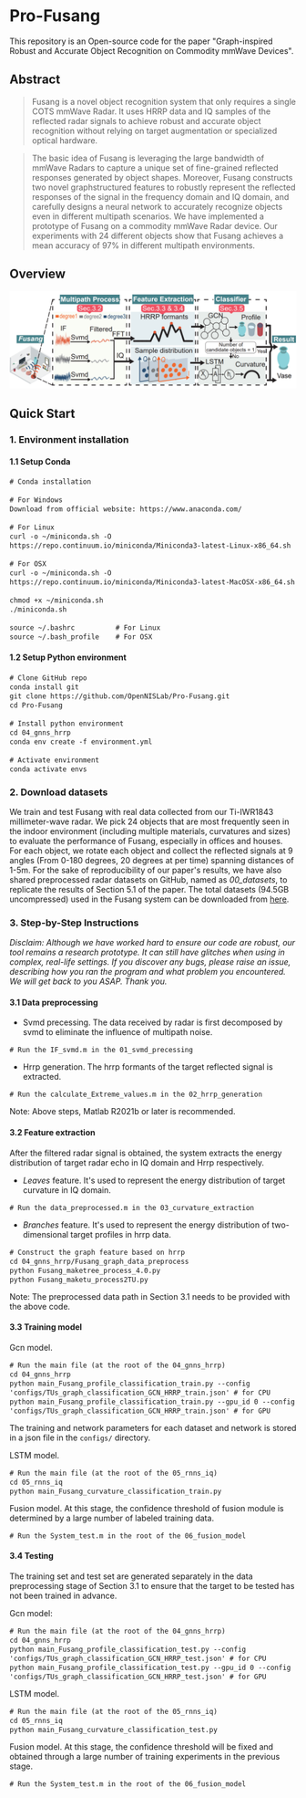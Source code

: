 # Pro-Fusang
 This repository is an Open-source code for the paper "Graph-inspired Robust and Accurate Object Recognition on Commodity mmWave Devices". 
 

## Abstract
>Fusang is a novel object recognition system that only requires a single COTS mmWave Radar. It uses HRRP data and IQ 
samples of the reflected radar signals to achieve robust and accurate object recognition without relying on target augmentation 
or specialized optical hardware.

>The basic idea of Fusang is leveraging the large bandwidth of mmWave Radars to capture a unique set of fine-grained reflected responses generated by object shapes. Moreover, Fusang constructs two novel graphstructured features to robustly represent the reflected responses of
the signal in the frequency domain and IQ domain, and carefully designs a neural network to accurately recognize objects even in
different multipath scenarios. We have implemented a prototype of Fusang on a commodity mmWave Radar device. Our experiments with 24 different objects show that Fusang achieves a mean accuracy  of 97% in different multipath environments.

## Overview
![overview](./overview.png)

## Quick Start

### 1. Environment installation

#### 1.1 Setup Conda
```
# Conda installation

# For Windows
Download from official website: https://www.anaconda.com/

# For Linux
curl -o ~/miniconda.sh -O https://repo.continuum.io/miniconda/Miniconda3-latest-Linux-x86_64.sh

# For OSX
curl -o ~/miniconda.sh -O https://repo.continuum.io/miniconda/Miniconda3-latest-MacOSX-x86_64.sh

chmod +x ~/miniconda.sh    
./miniconda.sh  

source ~/.bashrc          # For Linux
source ~/.bash_profile    # For OSX
```

#### 1.2 Setup Python environment
```
# Clone GitHub repo
conda install git
git clone https://github.com/OpenNISLab/Pro-Fusang.git
cd Pro-Fusang

# Install python environment
cd 04_gnns_hrrp
conda env create -f environment.yml   

# Activate environment
conda activate envs
```

### 2. Download datasets 
We train and test Fusang with real data collected from our Ti-IWR1843 millimeter-wave radar. 
We pick 24 objects that are most frequently seen in the indoor environment (including multiple materials, 
curvatures and sizes) to evaluate the performance of Fusang, especially in offices and houses.
For each object, we rotate each object and collect the reflected signals at 9 angles (From
0-180 degrees, 20 degrees at per time) spanning distances of 1-5m. 
For the sake of reproducibility of our paper's results, we have also shared preprocessed radar datasets on GitHub, 
named as *00_datasets*, to replicate the results of Section 5.1 of the paper.
The total datasets (94.5GB uncompressed) used in the Fusang system can be downloaded from
[here](https://1drv.ms/u/s!AuVCef5KAvp_gQf8LDiXAiQEQ_dZ?e=vMbTm9 "All raw data").

### 3. Step-by-Step Instructions
*Disclaim: Although we have worked hard to ensure our code are robust, our tool remains a research 
prototype. It can still have glitches when using in complex, real-life settings. If you discover any bugs, 
please raise an issue, describing how you ran the program and what problem you encountered. 
We will get back to you ASAP. Thank you.*

#### 3.1 Data preprocessing
* Svmd precessing. The data received by radar is first decomposed by svmd to eliminate the influence of multipath noise.
```
# Run the IF_svmd.m in the 01_svmd_precessing
```
* Hrrp generation. The hrrp formants of the target reflected signal is extracted.
```
# Run the calculate_Extreme_values.m in the 02_hrrp_generation
```
Note: Above steps, Matlab R2021b or later is recommended.

#### 3.2 Feature extraction
After the filtered radar signal is obtained, the system extracts the energy distribution of target 
radar echo in IQ domain and Hrrp respectively.
* *Leaves* feature. It's used to represent the energy distribution of target curvature in IQ domain.
```
# Run the data_preprocessed.m in the 03_curvature_extraction
```
* *Branches* feature. It's used to represent the energy distribution of two-dimensional target profiles in hrrp data.
```
# Construct the graph feature based on hrrp
cd 04_gnns_hrrp/Fusang_graph_data_preprocess
python Fusang_maketree_process_4.0.py
python Fusang_maketu_process2TU.py
```
Note: The preprocessed data path in Section 3.1 needs to be provided with the above code.

#### 3.3 Training model
Gcn model.
```
# Run the main file (at the root of the 04_gnns_hrrp)
cd 04_gnns_hrrp
python main_Fusang_profile_classification_train.py --config 'configs/TUs_graph_classification_GCN_HRRP_train.json' # for CPU
python main_Fusang_profile_classification_train.py --gpu_id 0 --config 'configs/TUs_graph_classification_GCN_HRRP_train.json' # for GPU
```
The training and network parameters for each dataset and network is stored in a json file in the `configs/` directory.

LSTM model.
```
# Run the main file (at the root of the 05_rnns_iq)
cd 05_rnns_iq
python main_Fusang_curvature_classification_train.py 
```

Fusion model. At this stage, the confidence threshold of fusion module is determined by a large number 
of labeled training data.
```
# Run the System_test.m in the root of the 06_fusion_model
```


#### 3.4 Testing
The training set and test set are generated separately in the data preprocessing stage of Section 3.1 to ensure that the target 
to be tested has not been trained in advance.

Gcn model:
```
# Run the main file (at the root of the 04_gnns_hrrp)
cd 04_gnns_hrrp
python main_Fusang_profile_classification_test.py --config 'configs/TUs_graph_classification_GCN_HRRP_test.json' # for CPU
python main_Fusang_profile_classification_test.py --gpu_id 0 --config 'configs/TUs_graph_classification_GCN_HRRP_test.json' # for GPU
```

LSTM model.
```
# Run the main file (at the root of the 05_rnns_iq)
cd 05_rnns_iq
python main_Fusang_curvature_classification_test.py 
```

Fusion model. At this stage, the confidence threshold will be fixed and obtained through 
a large number of training experiments in the previous stage.
```
# Run the System_test.m in the root of the 06_fusion_model
```
